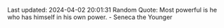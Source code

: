 Last updated: 2024-04-02 20:01:31
Random Quote: Most powerful is he who has himself in his own power. - Seneca the Younger
